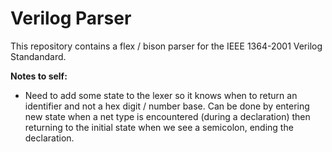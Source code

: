 
# Verilog Parser

This repository contains a flex / bison parser for the IEEE 1364-2001 Verilog
Standandard.

**Notes to self:**
- Need to add some state to the lexer so it knows when to return an identifier
  and not a hex digit / number base. Can be done by entering new state when a
  net type is encountered (during a declaration) then returning to the initial
  state when we see a semicolon, ending the declaration.
